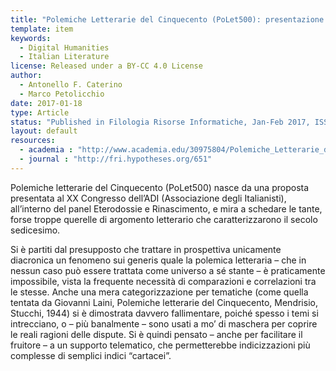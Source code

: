 ```yaml
---
title: "Polemiche Letterarie del Cinquecento (PoLet500): presentazione del progetto"
template: item
keywords: 
  - Digital Humanities
  - Italian Literature
license: Released under a BY-CC 4.0 License
author:
  - Antonello F. Caterino 
  - Marco Petolicchio
date: 2017-01-18
type: Article
status: "Published in Filologia Risorse Informatiche, Jan-Feb 2017, ISSN: 2496-6223"
layout: default
resources:
  - academia : "http://www.academia.edu/30975804/Polemiche_Letterarie_del_Cinquecento_PoLet500_presentazione_del_progetto_in_Filologia_Risorse_Informatiche_gennaio-febbraio_2017"
  - journal : "http://fri.hypotheses.org/651" 
---
```



Polemiche letterarie del Cinquecento (PoLet500) nasce da una proposta presentata al XX Congresso dell’ADI (Associazione degli Italianisti), all’interno del panel Eterodossie e Rinascimento, e mira a schedare le tante, forse troppe querelle di argomento letterario che caratterizzarono il secolo sedicesimo.

Si è partiti dal presupposto che trattare in prospettiva unicamente diacronica un fenomeno sui generis quale la polemica letteraria – che in nessun caso può essere trattata come universo a sé stante – è praticamente impossibile, vista la frequente necessità di comparazioni e correlazioni tra le stesse. Anche una mera categorizzazione per tematiche (come quella tentata da Giovanni Laini, Polemiche letterarie del Cinquecento, Mendrisio, Stucchi, 1944) si è dimostrata davvero fallimentare, poiché spesso i temi si intrecciano, o – più banalmente – sono usati a mo’ di maschera per coprire le reali ragioni delle dispute. Si è quindi pensato – anche per facilitare il fruitore – a un supporto telematico, che permetterebbe indicizzazioni più complesse di semplici indici “cartacei”.